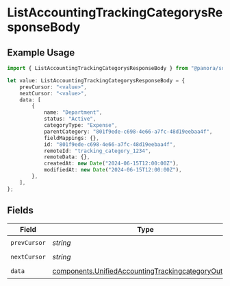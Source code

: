 # ListAccountingTrackingCategorysResponseBody

## Example Usage

```typescript
import { ListAccountingTrackingCategorysResponseBody } from "@panora/sdk/models/operations";

let value: ListAccountingTrackingCategorysResponseBody = {
    prevCursor: "<value>",
    nextCursor: "<value>",
    data: [
        {
            name: "Department",
            status: "Active",
            categoryType: "Expense",
            parentCategory: "801f9ede-c698-4e66-a7fc-48d19eebaa4f",
            fieldMappings: {},
            id: "801f9ede-c698-4e66-a7fc-48d19eebaa4f",
            remoteId: "tracking_category_1234",
            remoteData: {},
            createdAt: new Date("2024-06-15T12:00:00Z"),
            modifiedAt: new Date("2024-06-15T12:00:00Z"),
        },
    ],
};
```

## Fields

| Field                                                                                                                      | Type                                                                                                                       | Required                                                                                                                   | Description                                                                                                                |
| -------------------------------------------------------------------------------------------------------------------------- | -------------------------------------------------------------------------------------------------------------------------- | -------------------------------------------------------------------------------------------------------------------------- | -------------------------------------------------------------------------------------------------------------------------- |
| `prevCursor`                                                                                                               | *string*                                                                                                                   | :heavy_check_mark:                                                                                                         | N/A                                                                                                                        |
| `nextCursor`                                                                                                               | *string*                                                                                                                   | :heavy_check_mark:                                                                                                         | N/A                                                                                                                        |
| `data`                                                                                                                     | [components.UnifiedAccountingTrackingcategoryOutput](../../models/components/unifiedaccountingtrackingcategoryoutput.md)[] | :heavy_check_mark:                                                                                                         | N/A                                                                                                                        |